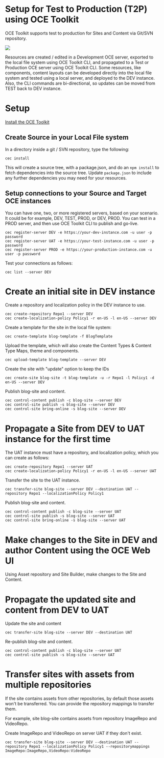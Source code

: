 # Setup for Test to Production (T2P) using OCE Toolkit
OCE Toolkit supports test to production for Sites and Content via Git/SVN repository.

![](https://github.com/oracle/content-and-experience-toolkit/blob/master/sites/doc/images/T2P-Graphic.jpg?raw=true)

Resources are created / edited in a Development OCE server, exported to the local file system using OCE Toolkit CLI, and propagated to a Test or Production OCE server using OCE Toolkit CLI.
Some resources, like components, content layouts can be developed directly into the local file system and tested using a local server, and deployed to the DEV instance.  Also, the CLI commands are bi-directional, so updates can be moved from TEST back to DEV instance. 

# Setup
[Install the OCE Toolkit](../README.MD)
## Create Source in your Local File system
In a directory inside a git / SVN repository, type the following:

```
cec install
```

This will create a source tree, with a package.json, and do an `npm install` to fetch dependencies into the source tree.  Update `package.json` to include any further dependencies you may need for your resources.

## Setup connections to your Source and Target OCE instances
You can have one, two, or more registered servers, based on your scenario.  It could be for example, DEV, TEST, PROD, or DEV, PROD.  You can test in a PROD server, and then use OCE Toolkit CLI to publish and go-live.

```
cec register-server DEV -e https://your-dev-instance.com -u user -p password
cec register-server UAT -e https://your-test-instance.com -u user -p password
cec register-server PROD -e https://your-production-instance.com -u user -p password
```

Test your connections as follows:

```
cec list --server DEV
```
# Create an initial site in DEV instance

Create a repository and localization policy in the DEV instance to use.

```
cec create-repository Repo1 --server DEV
cec create-localization-policy Policy1 -r en-US -l en-US --server DEV
```

Create a template for the site in the local file system:

```
cec create-template blog-template -f BlogTemplate
```

Upload the template, which will also create the Content Types & Content Type Maps, theme and components.

```
cec upload-template blog-template --server DEV
```

Create the site with "update" option to keep the IDs

```
cec create-site blog-site -t blog-template -u -r Repo1 -l Policy1 -d en-US --server DEV
```

Publish blog-site and content.

```
cec control-content publish -c blog-site --server DEV
cec control-site publish -s blog-site --server DEV
cec control-site bring-online -s blog-site --server DEV
```

# Propagate a Site from DEV to UAT instance for the first time

The UAT instance must have a repository, and localization policy, which you can create as follows:

```
cec create-repository Repo1 --server UAT
cec create-localization-policy Policy1 -r en-US -l en-US --server UAT
```

Transfer the site to the UAT instance. 

```
cec transfer-site blog-site --server DEV --destination UAT --repository Repo1 --localizationPolicy Policy1
```

Publish blog-site and content.

```
cec control-content publish -c blog-site --server UAT
cec control-site publish -s blog-site --server UAT
cec control-site bring-online -s blog-site --server UAT
```

# Make changes to the Site in DEV and author Content using the OCE Web UI
Using Asset repository and Site Builder, make changes to the Site and Content.

# Propagate the updated site and content from DEV to UAT 

Update the site and content

```
cec transfer-site blog-site --server DEV --destination UAT 
```

Re-publish blog-site and content.

```
cec control-content publish -c blog-site --server UAT
cec control-site publish -s blog-site --server UAT
```

# Transfer sites with assets from multiple repositories

If the site contains assets from other repositories, by default those assets won't be transferred. You can provide the repository mappings to transfer them.

For example, site blog-site contains assets from repository ImageRepo and VideoRepo. 

Create ImageRepo and VideoRepo on server UAT if they don't exist.

```
cec transfer-site blog-site --server DEV --destination UAT --repository Repo1 --localizationPolicy Policy1 --repositorymappings ImageRepo:ImageRepo,VideoRepo:VideoRepo
```




